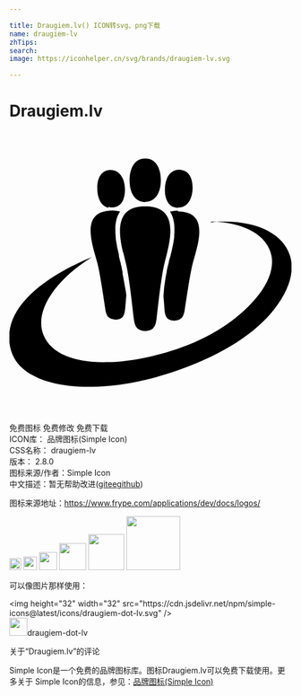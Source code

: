 ```yaml
---

title: Draugiem.lv() ICON转svg、png下载
name: draugiem-lv
zhTips: 
search: 
image: https://iconhelper.cn/svg/brands/draugiem-lv.svg

---
```


# Draugiem.lv  <small style="font-size: 60%;font-weight: 100"></small>

<div id="svg" class="svg-wrap">
<svg role="img" viewBox="0 0 24 24" xmlns="http://www.w3.org/2000/svg"><title>Draugiem.lv icon</title><path d="M8.154 15.096c.048.346.14.562.278.693.144.13.34.18.596.21.304-.03.51-.1.65-.3.083-.13.14-.33.166-.61l.098-1.16v-.02l-.02-.18-.03-.17-.03-.175-.032-.165-.03-.174-.03-.165-.03-.164-.03-.17-.028-.16-.03-.15-.03-.15v-.138l-.03-.136-.03-.133-.015-.126-.03-.116-.03-.1-.03-.17L9.41 11l-.045-.18-.045-.18-.013-.197-.052-.203-.045-.21-.053-.21-.03-.21-.043-.215-.03-.213-.017-.242-.015-.21-.01-.228V8.1l.02-.21.035-.21.046-.21.06-.2.09-.194.106-.186.04-.074c-.2-.046-.44-.076-.69-.076-.11 0-.2 0-.3.016-2.33.2-1.38 2.836-.98 4.283.28 1 .6 3.34.72 4.06l-.02-.02zm.28-8.664c.09.03.178.045.283.045.48 0 .79-.255.96-.645.112-.27.162-.602.153-.945-.014-.3-.074-.572-.164-.81-.195-.467-.54-.782-1.066-.782-.074 0-.135 0-.18.016-.675.11-.976.78-.945 1.61.015.78.314 1.43.93 1.58l.028-.06zm1.244 3.843c.084.36.168.69.237.975.285 1.156.562 3.843.665 4.668.098.826.39.99.97 1.05.576-.044.867-.224.965-1.034.097-.81.38-3.498.657-4.653.068-.28.16-.61.24-.96.258-1.05.466-2.29 0-3.1-.296-.51-.865-.84-1.86-.84-1.007 0-1.583.33-1.872.86-.465.81-.256 2.06 0 3.11l-.002-.06zm1.858-4.28h.015c.9 0 1.33-.823 1.33-1.83s-.42-1.846-1.32-1.846h-.01c-.91 0-1.33.84-1.33 1.86s.42 1.84 1.337 1.84v-.03zm2.827.752c-.27 0-.51.03-.705.075l.045.075.105.194.075.2.06.21.045.21.03.21.015.23v.44l-.015.23v.167l-.03.217-.03.213-.044.213-.046.21-.044.21-.045.206-.05.2-.05.197-.06.195-.05.18-.03.18-.05.168-.018.09-.03.12-.03.137-.026.134-.015.132-.03.12v.03l-.03.15-.03.15-.02.163-.03.168-.02.165-.03.165-.02.18-.013.165-.014.18-.014.18-.017.18V14c.045.496.075.93.09 1.17.03.287.075.48.166.616.14.2.35.27.66.3.26-.03.45-.07.6-.22.15-.12.23-.343.29-.69.12-.703.44-3.05.71-4.053.4-1.45 1.35-4.083-.98-4.284-.105-.014-.195-.014-.3-.014l.012-.05zm.016-.27c.09 0 .18-.014.27-.03.6-.15.9-.794.93-1.56.03-.81-.27-1.5-.95-1.592-.06-.016-.12-.016-.18-.016-.54 0-.89.33-1.07.79-.09.24-.15.52-.15.82-.02.36.03.69.15.96.16.4.48.66.96.66l.03-.05zm2.79 1.2c4.29.062 6.8 2.702 3.96 6.305-1.32 1.667-3.53 3.317-6.49 4.368l-.42.15c-.29.09-.56.18-.83.256-.65.18-1.26.345-1.86.465-.65.14-1.28.23-1.88.3-.44.05-.86.08-1.25.08-2.747.08-4.818-.67-5.49-2.28-.81-1.92.823-4.59 4.11-6.63-2.43.97-6.84 3.29-7.036 6.57v.42c.016.35.074.68.195 1.04.707 2.22 4.01 3.27 8.21 2.9.407-.03.827-.073 1.25-.14.605-.082 1.23-.21 1.86-.36.605-.13 1.23-.31 1.865-.51l.42-.13c.285-.09.557-.18.826-.285 3.646-1.32 6.35-3.075 7.926-5.102.9-1.152 1.365-2.232 1.455-3.18v-.733c-.26-2.413-3.06-3.824-6.877-3.435l.044-.045z"/></svg>
</div>
<detail full-name='draugiem-lv'></detail>

<div class="detail-page">
<p>
<span><span class="badge-success badge">免费图标</span> <span class="badge-success badge">免费修改</span>  <span class="badge-success badge">免费下载</span> </span>
<br/>
<span>
ICON库：
<span class="badge-secondary badge">品牌图标(Simple Icon)</span> 
</span>
<br/>
<span>
CSS名称：
<span class="badge-secondary badge">draugiem-lv</span> 
</span>

<br/>
<span>
版本：
<span class="badge-secondary badge">2.8.0</span> 
</span>
<br/>
<span>图标来源/作者：<span class="badge-light badge">Simple Icon</span></span> 
<br/>
<span class="zh-detail">中文描述：暂无<span class="help-link"><span>帮助改进</span>(<a href="https://gitee.com/liuwave/icon-helper/edit/master/json/brands/draugiem-lv.json" target="_blank" rel="noopener noreferrer">gitee</a><a href="https://github.com/liuwave/icon-helper/edit/master/json/brands/draugiem-lv.json" target="_blank" rel="noopener noreferrer">github</a></span>)</span><br/>
</p>
</div><div class="description description alert alert-light"><p>图标来源地址：<a href="https://www.frype.com/applications/dev/docs/logos/" target="_blank" rel="noopener noreferrer">https://www.frype.com/applications/dev/docs/logos/</a></p></div>
<div class="alert alert-dark">
<img height="21" width="21" src="https://cdn.jsdelivr.net/npm/simple-icons@latest/icons/draugiem-dot-lv.svg" />
<img height="24" width="24" src="https://cdn.jsdelivr.net/npm/simple-icons@latest/icons/draugiem-dot-lv.svg" />
<img height="32" width="32" src="https://cdn.jsdelivr.net/npm/simple-icons@latest/icons/draugiem-dot-lv.svg" />
<img height="48" width="48" src="https://cdn.jsdelivr.net/npm/simple-icons@latest/icons/draugiem-dot-lv.svg" />
<img height="64" width="64" src="https://cdn.jsdelivr.net/npm/simple-icons@latest/icons/draugiem-dot-lv.svg" />
<img height="96" width="96" src="https://cdn.jsdelivr.net/npm/simple-icons@latest/icons/draugiem-dot-lv.svg" />

</div>
<div>
  <p>可以像图片那样使用：    
  </p>
  <div class="alert alert-primary" style="font-size: 14px">
    &lt;img height="32" width="32" src="https://cdn.jsdelivr.net/npm/simple-icons@latest/icons/draugiem-dot-lv.svg" /&gt;
    <copy-btn content='<img height="32" width="32" src="https://cdn.jsdelivr.net/npm/simple-icons@latest/icons/draugiem-dot-lv.svg" />'></copy-btn>
  </div>
  <div class="alert alert-secondary">
    <img height="32" width="32" src="https://cdn.jsdelivr.net/npm/simple-icons@latest/icons/draugiem-dot-lv.svg" />draugiem-dot-lv
    <copy-btn content="draugiem-dot-lv" btn-title="复制图标名称"></copy-btn>
  </div>
</div>

<Vssue title="关于“Draugiem.lv”的评论" >关于“Draugiem.lv”的评论</Vssue>


<div><p>Simple Icon是一个免费的品牌图标库。图标Draugiem.lv可以免费下载使用。更多关于  Simple Icon的信息，参见：<a target="_blank" href="https://iconhelper.cn/brands.html">品牌图标(Simple Icon)</a>
</p></div>
